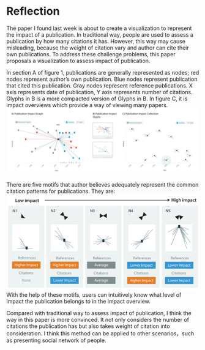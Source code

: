 Reflection
====

The paper I found last week is about to create a visualization to represent the impact of a publication. In traditional way, people are used to assess a publication by how many citations it has. However, this way may cause misleading, because the weight of citation vary and author can cite their own publications. To address these challenge problems, this paper proposals a visualization to assess impact of publication.   
   
In section A of figure 1, publications are generally represented as nodes; red nodes represent author’s own publication. Blue nodes represent publication that cited this publication. Gray nodes represent reference publications. X axis represents date of publication, Y axis represents number of citations. Glyphs in B is a more compacted version of Glyphs in B. In figure C, it is impact overviews which provide a way of viewing many papers.   
<img src="img/13-1.png">   
   
There are five motifs that author believes adequately represent the common citation patterns for publications. They are:   
<img src="img/13-2.png">   
With the help of these motifs, users can intuitively know what level of impact the publication belongs to in the impact overview.    
   
Compared with traditional way to assess impact of publication, I think the way in this paper is more convinced. It not only considers the number of citations the publication has but also takes weight of citation into consideration. I think this method can be applied to other scenarios，such as presenting social network of people. 
